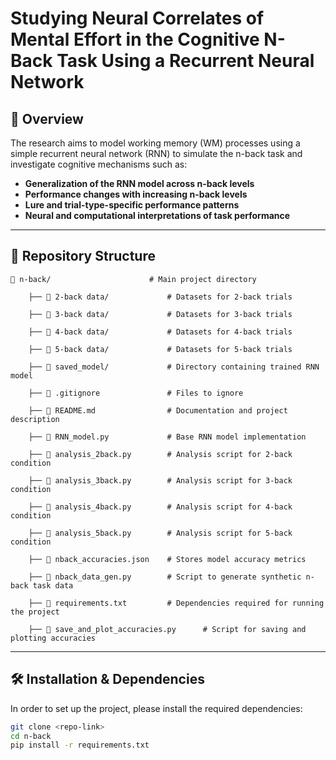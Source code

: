 # Studying Neural Correlates of Mental Effort in the Cognitive N-Back Task Using a Recurrent Neural Network

## 📌 Overview

The research aims to model working memory (WM) processes using a simple recurrent neural network (RNN) to simulate the n-back task and investigate cognitive mechanisms such as:

- **Generalization of the RNN model across n-back levels**  
- **Performance changes with increasing n-back levels**
- **Lure and trial-type-specific performance patterns**  
- **Neural and computational interpretations of task performance**

---

## 📂 Repository Structure  

    📁 n-back/                      # Main project directory

        ├── 📁 2-back data/             # Datasets for 2-back trials

        ├── 📁 3-back data/             # Datasets for 3-back trials

        ├── 📁 4-back data/             # Datasets for 4-back trials

        ├── 📁 5-back data/             # Datasets for 5-back trials

        ├── 📁 saved_model/             # Directory containing trained RNN model

        ├── 📄 .gitignore               # Files to ignore

        ├── 📄 README.md                # Documentation and project description

        ├── 📄 RNN_model.py             # Base RNN model implementation

        ├── 📄 analysis_2back.py        # Analysis script for 2-back condition

        ├── 📄 analysis_3back.py        # Analysis script for 3-back condition

        ├── 📄 analysis_4back.py        # Analysis script for 4-back condition

        ├── 📄 analysis_5back.py        # Analysis script for 5-back condition

        ├── 📄 nback_accuracies.json    # Stores model accuracy metrics

        ├── 📄 nback_data_gen.py        # Script to generate synthetic n-back task data

        ├── 📄 requirements.txt         # Dependencies required for running the project

        ├── 📄 save_and_plot_accuracies.py      # Script for saving and plotting accuracies

---

## 🛠 Installation & Dependencies  
In order to set up the project, please install the required dependencies:

```bash
git clone <repo-link>
cd n-back
pip install -r requirements.txt